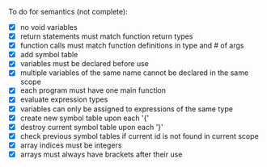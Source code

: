 To do for semantics (not complete):
- [x] no void variables
- [x] return statements must match function return types
- [x] function calls must match function definitions in type and # of args
- [x] add symbol table
- [x] variables must be declared before use
- [x] multiple variables of the same name cannot be declared in the same scope
- [x] each program must have one main function
- [x] evaluate expression types
- [x] variables can only be assigned to expressions of the same type
- [x] create new symbol table upon each '{'
- [x] destroy current symbol table upon each '}'
- [x] check previous symbol tables if current id is not found in current scope
- [x] array indices must be integers
- [x] arrays must always have brackets after their use
